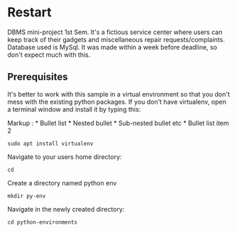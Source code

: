 # Restart

DBMS mini-project 1st Sem. It's a fictious service center where users can keep track of their gadgets and miscellaneous repair requests/complaints. Database used is MySql. It was made within a week before deadline, so don't expect much with this.

## Prerequisites

It's better to work with this sample in a virtual environment so that you don't mess with the existing python packages. If you don't have virtualenv, open a terminal window and install it by typing this:

Markup : * Bullet list
            * Nested bullet
               * Sub-nested bullet etc
         * Bullet list item 2
```
sudo apt install virtualenv
```

Navigate to your users home directory:

```
cd
```

Create a directory named python env

```
mkdir py-env
```

Navigate in the newly created directory:
```
cd python-environments
```
